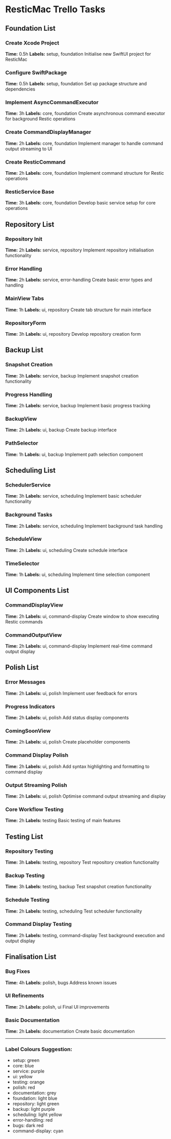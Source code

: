 # ResticMac Trello Tasks

## Foundation List

### Create Xcode Project
**Time:** 0.5h
**Labels:** setup, foundation
Initialise new SwiftUI project for ResticMac

### Configure SwiftPackage
**Time:** 0.5h
**Labels:** setup, foundation
Set up package structure and dependencies

### Implement AsyncCommandExecutor
**Time:** 3h
**Labels:** core, foundation
Create asynchronous command executor for background Restic operations

### Create CommandDisplayManager
**Time:** 2h
**Labels:** core, foundation
Implement manager to handle command output streaming to UI

### Create ResticCommand
**Time:** 2h
**Labels:** core, foundation
Implement command structure for Restic operations

### ResticService Base
**Time:** 3h
**Labels:** core, foundation
Develop basic service setup for core operations

## Repository List

### Repository Init
**Time:** 2h
**Labels:** service, repository
Implement repository initialisation functionality

### Error Handling
**Time:** 2h
**Labels:** service, error-handling
Create basic error types and handling

### MainView Tabs
**Time:** 1h
**Labels:** ui, repository
Create tab structure for main interface

### RepositoryForm
**Time:** 3h
**Labels:** ui, repository
Develop repository creation form

## Backup List

### Snapshot Creation
**Time:** 3h
**Labels:** service, backup
Implement snapshot creation functionality

### Progress Handling
**Time:** 2h
**Labels:** service, backup
Implement basic progress tracking

### BackupView
**Time:** 2h
**Labels:** ui, backup
Create backup interface

### PathSelector
**Time:** 1h
**Labels:** ui, backup
Implement path selection component

## Scheduling List

### SchedulerService
**Time:** 3h
**Labels:** service, scheduling
Implement basic scheduler functionality

### Background Tasks
**Time:** 2h
**Labels:** service, scheduling
Implement background task handling

### ScheduleView
**Time:** 2h
**Labels:** ui, scheduling
Create schedule interface

### TimeSelector
**Time:** 1h
**Labels:** ui, scheduling
Implement time selection component

## UI Components List

### CommandDisplayView
**Time:** 2h
**Labels:** ui, command-display
Create window to show executing Restic commands

### CommandOutputView
**Time:** 2h
**Labels:** ui, command-display
Implement real-time command output display

## Polish List

### Error Messages
**Time:** 2h
**Labels:** ui, polish
Implement user feedback for errors

### Progress Indicators
**Time:** 2h
**Labels:** ui, polish
Add status display components

### ComingSoonView
**Time:** 2h
**Labels:** ui, polish
Create placeholder components

### Command Display Polish
**Time:** 2h
**Labels:** ui, polish
Add syntax highlighting and formatting to command display

### Output Streaming Polish
**Time:** 2h
**Labels:** ui, polish
Optimise command output streaming and display

### Core Workflow Testing
**Time:** 2h
**Labels:** testing
Basic testing of main features

## Testing List

### Repository Testing
**Time:** 3h
**Labels:** testing, repository
Test repository creation functionality

### Backup Testing
**Time:** 3h
**Labels:** testing, backup
Test snapshot creation functionality

### Schedule Testing
**Time:** 2h
**Labels:** testing, scheduling
Test scheduler functionality

### Command Display Testing
**Time:** 2h
**Labels:** testing, command-display
Test background execution and output display

## Finalisation List

### Bug Fixes
**Time:** 4h
**Labels:** polish, bugs
Address known issues

### UI Refinements
**Time:** 2h
**Labels:** polish, ui
Final UI improvements

### Basic Documentation
**Time:** 2h
**Labels:** documentation
Create basic documentation

---
### Label Colours Suggestion:
- setup: green
- core: blue
- service: purple
- ui: yellow
- testing: orange
- polish: red
- documentation: grey
- foundation: light blue
- repository: light green
- backup: light purple
- scheduling: light yellow
- error-handling: red
- bugs: dark red
- command-display: cyan
